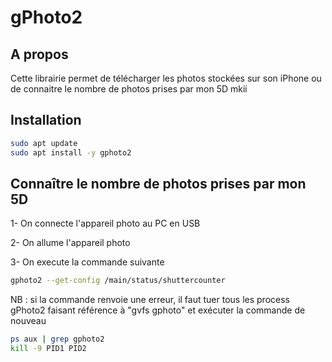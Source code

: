 # gPhoto2



## A propos

Cette librairie permet de télécharger les photos stockées sur son iPhone ou de connaitre le nombre de photos prises par mon 5D mkii



## Installation

```bash
sudo apt update
sudo apt install -y gphoto2
```



## Connaître le nombre de photos prises par mon 5D

1- On connecte l'appareil photo au PC en USB

2- On allume l'appareil photo

3- On execute la commande suivante 

```bash
gphoto2 --get-config /main/status/shuttercounter
```

NB : si la commande renvoie une erreur, il faut tuer tous les process gPhoto2 faisant référence à "gvfs gphoto" et exécuter la commande de nouveau

```bash
ps aux | grep gphoto2
kill -9 PID1 PID2
```

